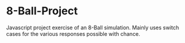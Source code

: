 # 8-Ball-Project
Javascript project exercise of an 8-Ball simulation. Mainly uses switch cases for the various responses possible with chance. 
